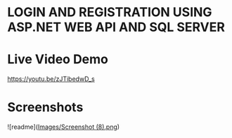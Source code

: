 # LOGIN AND REGISTRATION USING ASP.NET WEB API AND SQL SERVER

# Live Video Demo 
https://youtu.be/zJTibedwD_s


# Screenshots
![readme]([Images/Screenshot (8).png](https://github.com/shivanshsrii/LoginRegistrationApp/blob/master/Images/Screenshot%20(10).png))

